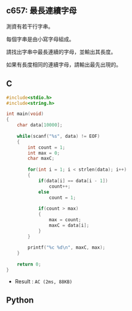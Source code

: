 ## c657: 最長連續字母
測資有若干行字串。

每個字串是由小寫字母組成。

請找出字串中最長連續的字母，並輸出其長度。

如果有長度相同的連續字母，請輸出最先出現的。

## C
```C
#include<stdio.h>
#include<string.h>

int main(void)
{
	char data[10000];
	
	while(scanf("%s", data) != EOF)
	{
		int count = 1;
		int max = 0;
		char maxC;
		
		for(int i = 1; i < strlen(data); i++)
		{	
			if(data[i] == data[i - 1])
				count++;
			else 
				count = 1;
			
			if(count > max)
			{
				max = count;
				maxC = data[i];
			}
		}
		
		printf("%c %d\n", maxC, max);
	}
	
	return 0;
}
```
 * Result : `AC (2ms, 88KB)`

## Python

